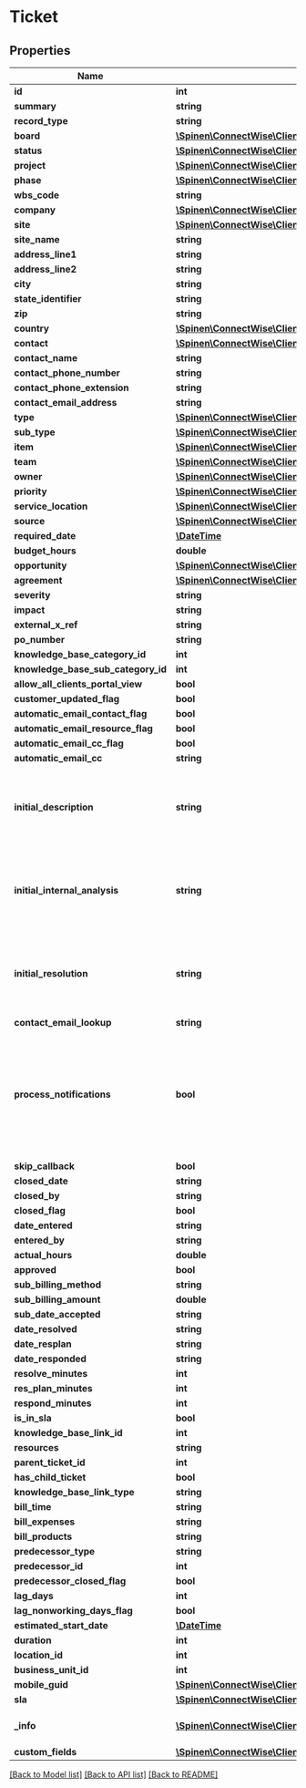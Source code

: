 # Ticket

## Properties
Name | Type | Description | Notes
------------ | ------------- | ------------- | -------------
**id** | **int** |  | [optional] 
**summary** | **string** |  | 
**record_type** | **string** |  | [optional] 
**board** | [**\Spinen\ConnectWise\Clients\Sales\Model\BoardReference**](BoardReference.md) |  | [optional] 
**status** | [**\Spinen\ConnectWise\Clients\Sales\Model\ServiceStatusReference**](ServiceStatusReference.md) |  | [optional] 
**project** | [**\Spinen\ConnectWise\Clients\Sales\Model\ProjectReference**](ProjectReference.md) |  | [optional] 
**phase** | [**\Spinen\ConnectWise\Clients\Sales\Model\ProjectPhaseReference**](ProjectPhaseReference.md) |  | [optional] 
**wbs_code** | **string** |  | [optional] 
**company** | [**\Spinen\ConnectWise\Clients\Sales\Model\CompanyReference**](CompanyReference.md) |  | 
**site** | [**\Spinen\ConnectWise\Clients\Sales\Model\SiteReference**](SiteReference.md) |  | [optional] 
**site_name** | **string** |  | [optional] 
**address_line1** | **string** |  | [optional] 
**address_line2** | **string** |  | [optional] 
**city** | **string** |  | [optional] 
**state_identifier** | **string** |  | [optional] 
**zip** | **string** |  | [optional] 
**country** | [**\Spinen\ConnectWise\Clients\Sales\Model\CountryReference**](CountryReference.md) |  | [optional] 
**contact** | [**\Spinen\ConnectWise\Clients\Sales\Model\ContactReference**](ContactReference.md) |  | [optional] 
**contact_name** | **string** |  | [optional] 
**contact_phone_number** | **string** |  | [optional] 
**contact_phone_extension** | **string** |  | [optional] 
**contact_email_address** | **string** |  | [optional] 
**type** | [**\Spinen\ConnectWise\Clients\Sales\Model\ServiceTypeReference**](ServiceTypeReference.md) |  | [optional] 
**sub_type** | [**\Spinen\ConnectWise\Clients\Sales\Model\ServiceSubTypeReference**](ServiceSubTypeReference.md) |  | [optional] 
**item** | [**\Spinen\ConnectWise\Clients\Sales\Model\ServiceItemReference**](ServiceItemReference.md) |  | [optional] 
**team** | [**\Spinen\ConnectWise\Clients\Sales\Model\ServiceTeamReference**](ServiceTeamReference.md) |  | [optional] 
**owner** | [**\Spinen\ConnectWise\Clients\Sales\Model\MemberReference**](MemberReference.md) |  | [optional] 
**priority** | [**\Spinen\ConnectWise\Clients\Sales\Model\PriorityReference**](PriorityReference.md) |  | [optional] 
**service_location** | [**\Spinen\ConnectWise\Clients\Sales\Model\ServiceLocationReference**](ServiceLocationReference.md) |  | [optional] 
**source** | [**\Spinen\ConnectWise\Clients\Sales\Model\ServiceSourceReference**](ServiceSourceReference.md) |  | [optional] 
**required_date** | [**\DateTime**](\DateTime.md) |  | [optional] 
**budget_hours** | **double** |  | [optional] 
**opportunity** | [**\Spinen\ConnectWise\Clients\Sales\Model\OpportunityReference**](OpportunityReference.md) |  | [optional] 
**agreement** | [**\Spinen\ConnectWise\Clients\Sales\Model\AgreementReference**](AgreementReference.md) |  | [optional] 
**severity** | **string** |  | [optional] 
**impact** | **string** |  | [optional] 
**external_x_ref** | **string** |  | [optional] 
**po_number** | **string** |  | [optional] 
**knowledge_base_category_id** | **int** |  | [optional] 
**knowledge_base_sub_category_id** | **int** |  | [optional] 
**allow_all_clients_portal_view** | **bool** |  | [optional] 
**customer_updated_flag** | **bool** |  | [optional] 
**automatic_email_contact_flag** | **bool** |  | [optional] 
**automatic_email_resource_flag** | **bool** |  | [optional] 
**automatic_email_cc_flag** | **bool** |  | [optional] 
**automatic_email_cc** | **string** |  | [optional] 
**initial_description** | **string** | Only available for POST, will not be returned in the response | [optional] 
**initial_internal_analysis** | **string** | Only available for POST, will not be returned in the response | [optional] 
**initial_resolution** | **string** | Only available for POST, will not be returned in the response | [optional] 
**contact_email_lookup** | **string** |  | [optional] 
**process_notifications** | **bool** | Can be set to false to skip notification processing when adding or updating a ticket (Defaults to True) | [optional] 
**skip_callback** | **bool** |  | [optional] 
**closed_date** | **string** |  | [optional] 
**closed_by** | **string** |  | [optional] 
**closed_flag** | **bool** |  | [optional] 
**date_entered** | **string** |  | [optional] 
**entered_by** | **string** |  | [optional] 
**actual_hours** | **double** |  | [optional] 
**approved** | **bool** |  | [optional] 
**sub_billing_method** | **string** |  | [optional] 
**sub_billing_amount** | **double** |  | [optional] 
**sub_date_accepted** | **string** |  | [optional] 
**date_resolved** | **string** |  | [optional] 
**date_resplan** | **string** |  | [optional] 
**date_responded** | **string** |  | [optional] 
**resolve_minutes** | **int** |  | [optional] 
**res_plan_minutes** | **int** |  | [optional] 
**respond_minutes** | **int** |  | [optional] 
**is_in_sla** | **bool** |  | [optional] 
**knowledge_base_link_id** | **int** |  | [optional] 
**resources** | **string** |  | [optional] 
**parent_ticket_id** | **int** |  | [optional] 
**has_child_ticket** | **bool** |  | [optional] 
**knowledge_base_link_type** | **string** |  | [optional] 
**bill_time** | **string** |  | [optional] 
**bill_expenses** | **string** |  | [optional] 
**bill_products** | **string** |  | [optional] 
**predecessor_type** | **string** |  | [optional] 
**predecessor_id** | **int** |  | [optional] 
**predecessor_closed_flag** | **bool** |  | [optional] 
**lag_days** | **int** |  | [optional] 
**lag_nonworking_days_flag** | **bool** |  | [optional] 
**estimated_start_date** | [**\DateTime**](\DateTime.md) |  | [optional] 
**duration** | **int** |  | [optional] 
**location_id** | **int** |  | [optional] 
**business_unit_id** | **int** |  | [optional] 
**mobile_guid** | [**\Spinen\ConnectWise\Clients\Sales\Model\Guid**](Guid.md) |  | [optional] 
**sla** | [**\Spinen\ConnectWise\Clients\Sales\Model\SLAReference**](SLAReference.md) |  | [optional] 
**_info** | [**\Spinen\ConnectWise\Clients\Sales\Model\Metadata**](Metadata.md) | Metadata of the entity | [optional] 
**custom_fields** | [**\Spinen\ConnectWise\Clients\Sales\Model\CustomFieldValue[]**](CustomFieldValue.md) |  | [optional] 

[[Back to Model list]](../README.md#documentation-for-models) [[Back to API list]](../README.md#documentation-for-api-endpoints) [[Back to README]](../README.md)



